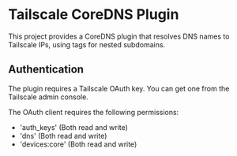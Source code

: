 # Tailscale CoreDNS Plugin

This project provides a CoreDNS plugin that resolves DNS names to Tailscale IPs, using tags for nested subdomains.

## Authentication

The plugin requires a Tailscale OAuth key. You can get one from the Tailscale admin console.

The OAuth client requires the following permissions:

- 'auth_keys' (Both read and write)
- 'dns' (Both read and write)
- 'devices:core' (Both read and write)
